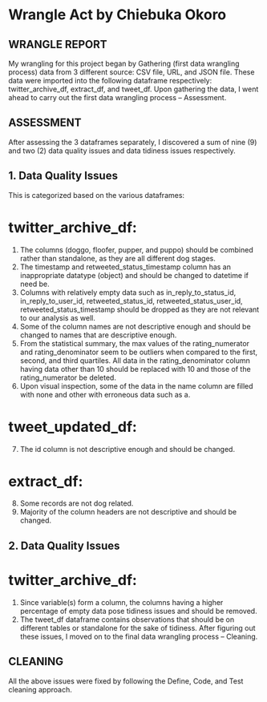 # Wrangle Act by Chiebuka Okoro

## WRANGLE REPORT
My wrangling for this project began by Gathering (first data wrangling process) data from 3
different source: CSV file, URL, and JSON file. These data were imported into the following
dataframe respectively: twitter_archive_df, extract_df, and tweet_df. Upon gathering the data,
I went ahead to carry out the first data wrangling process – Assessment.

## ASSESSMENT
After assessing the 3 dataframes separately, I discovered a sum of nine (9) and two (2) data
quality issues and data tidiness issues respectively.

## 1. Data Quality Issues
This is categorized based on the various dataframes:

# twitter_archive_df:
1. The columns (doggo, floofer, pupper, and puppo) should be combined rather than standalone,
as they are all different dog stages.
2. The timestamp and retweeted_status_timestamp column has an inappropriate datatype
(object) and should be changed to datetime if need be.
3. Columns with relatively empty data such as in_reply_to_status_id, in_reply_to_user_id,
retweeted_status_id, retweeted_status_user_id, retweeted_status_timestamp should be
dropped as they are not relevant to our analysis as well.
4. Some of the column names are not descriptive enough and should be changed to names that
are descriptive enough.
5. From the statistical summary, the max values of the rating_numerator and
rating_denominator seem to be outliers when compared to the first, second, and third quartiles.
All data in the rating_denominator column having data other than 10 should be replaced with
10 and those of the rating_numerator be deleted.
6. Upon visual inspection, some of the data in the name column are filled with none and other
with erroneous data such as a.

# tweet_updated_df:
7. The id column is not descriptive enough and should be changed.

# extract_df:
8. Some records are not dog related.
9. Majority of the column headers are not descriptive and should be changed.

## 2. Data Quality Issues

# twitter_archive_df:
1. Since variable(s) form a column, the columns having a higher percentage of empty data pose
tidiness issues and should be removed.
2. The tweet_df dataframe contains observations that should be on different tables or standalone
for the sake of tidiness.
After figuring out these issues, I moved on to the final data wrangling process – Cleaning.

## CLEANING
All the above issues were fixed by following the Define, Code, and Test cleaning approach.
